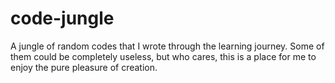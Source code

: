# code-jungle
A jungle of random codes that I wrote through the learning journey. Some of them could be completely useless, but who cares, this is a place for me to enjoy the pure pleasure of creation. 
